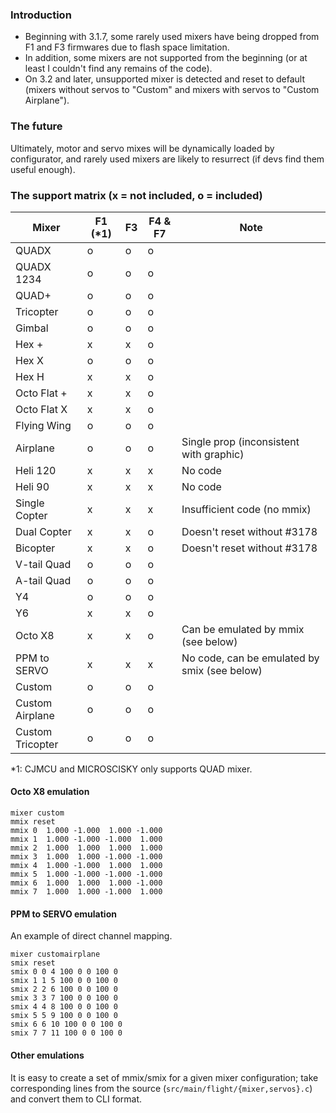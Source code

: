 ### Introduction

- Beginning with 3.1.7, some rarely used mixers have being dropped from F1 and F3 firmwares due to flash space limitation.
- In addition, some mixers are not supported from the beginning (or at least I couldn't find any remains of the code).
- On 3.2 and later, unsupported mixer is detected and reset to default (mixers without servos to "Custom" and mixers with servos to "Custom Airplane").

### The future

Ultimately, motor and servo mixes will be dynamically loaded by configurator, and rarely used mixers are likely to resurrect (if devs find them useful enough).

### The support matrix (x = not included, o = included)

| Mixer            | F1 (\*1) | F3  | F4 & F7 | Note                                         |
| ---------------- | -------- | --- | ------- | -------------------------------------------- |
| QUADX            | o        | o   | o       |                                              |
| QUADX 1234       | o        | o   | o       |                                              |
| QUAD+            | o        | o   | o       |                                              |
| Tricopter        | o        | o   | o       |                                              |
| Gimbal           | o        | o   | o       |                                              |
| Hex +            | x        | x   | o       |                                              |
| Hex X            | o        | o   | o       |                                              |
| Hex H            | x        | x   | o       |                                              |
| Octo Flat +      | x        | x   | o       |                                              |
| Octo Flat X      | x        | x   | o       |                                              |
| Flying Wing      | o        | o   | o       |                                              |
| Airplane         | o        | o   | o       | Single prop (inconsistent with graphic)      |
| Heli 120         | x        | x   | x       | No code                                      |
| Heli 90          | x        | x   | x       | No code                                      |
| Single Copter    | x        | x   | x       | Insufficient code (no mmix)                  |
| Dual Copter      | x        | x   | o       | Doesn't reset without #3178                  |
| Bicopter         | x        | x   | o       | Doesn't reset without #3178                  |
| V-tail Quad      | o        | o   | o       |                                              |
| A-tail Quad      | o        | o   | o       |                                              |
| Y4               | o        | o   | o       |                                              |
| Y6               | x        | x   | o       |                                              |
| Octo X8          | x        | x   | o       | Can be emulated by mmix (see below)          |
| PPM to SERVO     | x        | x   | x       | No code, can be emulated by smix (see below) |
| Custom           | o        | o   | o       |                                              |
| Custom Airplane  | o        | o   | o       |                                              |
| Custom Tricopter | o        | o   | o       |                                              |

\*1: CJMCU and MICROSCISKY only supports QUAD mixer.

#### Octo X8 emulation

```
mixer custom
mmix reset
mmix 0  1.000 -1.000  1.000 -1.000
mmix 1  1.000 -1.000 -1.000  1.000
mmix 2  1.000  1.000  1.000  1.000
mmix 3  1.000  1.000 -1.000 -1.000
mmix 4  1.000 -1.000  1.000  1.000
mmix 5  1.000 -1.000 -1.000 -1.000
mmix 6  1.000  1.000  1.000 -1.000
mmix 7  1.000  1.000 -1.000  1.000
```

#### PPM to SERVO emulation

An example of direct channel mapping.

```
mixer customairplane
smix reset
smix 0 0 4 100 0 0 100 0
smix 1 1 5 100 0 0 100 0
smix 2 2 6 100 0 0 100 0
smix 3 3 7 100 0 0 100 0
smix 4 4 8 100 0 0 100 0
smix 5 5 9 100 0 0 100 0
smix 6 6 10 100 0 0 100 0
smix 7 7 11 100 0 0 100 0
```

#### Other emulations

It is easy to create a set of mmix/smix for a given mixer configuration; take corresponding lines from the source (`src/main/flight/{mixer,servos}.c`) and convert them to CLI format.

